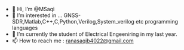 - 👋 Hi, I’m @MSaqi
- 👀 I’m interested in ... GNSS-SDR,Matlab,C++,C,Python,Verilog,System_verilog etc programming languages 
- 🌱 I’m currently the student of Electrical Engeeniring in my last year.
- 📫 How to reach me : ranasaqib4022@gmail.com

<!---
MSaqi/MSaqi is a ✨ special ✨ repository because its `README.md` (this file) appears on your GitHub profile.
You can click the Preview link to take a look at your changes.
--->
